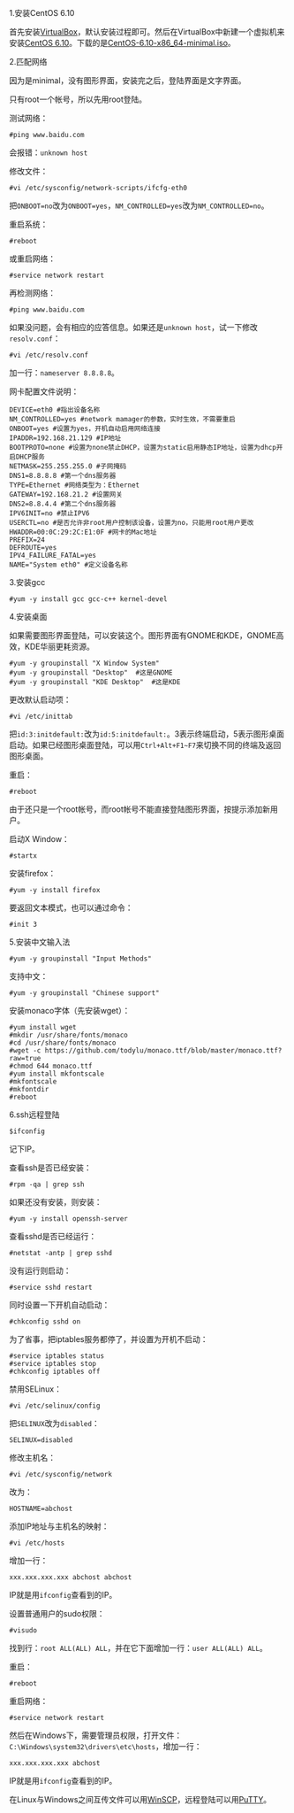 1.安装CentOS 6.10

首先安装[VirtualBox](https://www.virtualbox.org/)，默认安装过程即可。然后在VirtualBox中新建一个虚拟机来安装[CentOS 6.10](https://www.centos.org/)。下载的是[CentOS-6.10-x86_64-minimal.iso](http://mirrors.163.com/centos/6.10/isos/x86_64/)。

2.匹配网络

因为是minimal，没有图形界面，安装完之后，登陆界面是文字界面。

只有root一个帐号，所以先用root登陆。

测试网络：

```
#ping www.baidu.com
```

会报错：`unknown host`

修改文件：

```
#vi /etc/sysconfig/network-scripts/ifcfg-eth0
```

把`ONBOOT=no`改为`ONBOOT=yes`，`NM_CONTROLLED=yes`改为`NM_CONTROLLED=no`。

重启系统：

```
#reboot
```

或重启网络：

```
#service network restart
```

再检测网络：

```
#ping www.baidu.com
```

如果没问题，会有相应的应答信息。如果还是`unknown host`，试一下修改`resolv.conf`：

```
#vi /etc/resolv.conf
```

加一行：`nameserver 8.8.8.8`。

网卡配置文件说明：

```
DEVICE=eth0 #指出设备名称
NM_CONTROLLED=yes #network mamager的参数，实时生效，不需要重启
ONBOOT=yes #设置为yes，开机自动启用网络连接
IPADDR=192.168.21.129 #IP地址
BOOTPROTO=none #设置为none禁止DHCP，设置为static启用静态IP地址，设置为dhcp开启DHCP服务
NETMASK=255.255.255.0 #子网掩码
DNS1=8.8.8.8 #第一个dns服务器
TYPE=Ethernet #网络类型为：Ethernet
GATEWAY=192.168.21.2 #设置网关
DNS2=8.8.4.4 #第二个dns服务器
IPV6INIT=no #禁止IPV6
USERCTL=no #是否允许非root用户控制该设备，设置为no，只能用root用户更改
HWADDR=00:0C:29:2C:E1:0F #网卡的Mac地址
PREFIX=24
DEFROUTE=yes
IPV4_FAILURE_FATAL=yes
NAME="System eth0" #定义设备名称
```

3.安装gcc

```
#yum -y install gcc gcc-c++ kernel-devel
```

4.安装桌面

如果需要图形界面登陆，可以安装这个。图形界面有GNOME和KDE，GNOME高效，KDE华丽更耗资源。

```
#yum -y groupinstall "X Window System"
#yum -y groupinstall "Desktop"  #这是GNOME
#yum -y groupinstall "KDE Desktop"  #这是KDE
```

更改默认启动项：

```
#vi /etc/inittab
```

把`id:3:initdefault:`改为`id:5:initdefault:`。3表示终端启动，5表示图形桌面启动。如果已经图形桌面登陆，可以用`Ctrl+Alt+F1~F7`来切换不同的终端及返回图形桌面。

重启：

```
#reboot
```

由于还只是一个root帐号，而root帐号不能直接登陆图形界面，按提示添加新用户。

启动X Window：

```
#startx
```

安装firefox：

```
#yum -y install firefox
```

要返回文本模式，也可以通过命令：

```
#init 3
```

5.安装中文输入法

```
#yum -y groupinstall "Input Methods"
```

支持中文：

```
#yum -y groupinstall "Chinese support"
```

安装monaco字体（先安装wget）：

```
#yum install wget
#mkdir /usr/share/fonts/monaco
#cd /usr/share/fonts/monaco
#wget -c https://github.com/todylu/monaco.ttf/blob/master/monaco.ttf?raw=true
#chmod 644 monaco.ttf
#yum install mkfontscale
#mkfontscale
#mkfontdir
#reboot
```

6.ssh远程登陆

```
$ifconfig
```
记下IP。

查看ssh是否已经安装：

```
#rpm -qa | grep ssh
```

如果还没有安装，则安装：

```
#yum -y install openssh-server
```

查看sshd是否已经运行：

```
#netstat -antp | grep sshd
```

没有运行则启动：

```
#service sshd restart
```

同时设置一下开机自动启动：

```
#chkconfig sshd on
```

为了省事，把iptables服务都停了，并设置为开机不启动：

```
#service iptables status
#service iptables stop
#chkconfig iptables off
```

禁用SELinux：

```
#vi /etc/selinux/config
```

把`SELINUX`改为`disabled`：

```
SELINUX=disabled
```

修改主机名：

```
#vi /etc/sysconfig/network
```

改为：

```
HOSTNAME=abchost
```

添加IP地址与主机名的映射：

```
#vi /etc/hosts
```

增加一行：

```
xxx.xxx.xxx.xxx abchost abchost
```

IP就是用`ifconfig`查看到的IP。

设置普通用户的sudo权限：

```
#visudo
```

找到行：`root ALL(ALL) ALL`，并在它下面增加一行：`user ALL(ALL) ALL`。

重启：

```
#reboot
```

重启网络：

```
#service network restart
```

然后在Windows下，需要管理员权限，打开文件：`C:\Windows\system32\drivers\etc\hosts`，增加一行：

```
xxx.xxx.xxx.xxx abchost
```
IP就是用`ifconfig`查看到的IP。

在Linux与Windows之间互传文件可以用[WinSCP](https://winscp.net/eng/index.php)，远程登陆可以用[PuTTY](https://www.putty.org/)。
